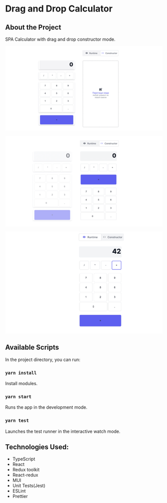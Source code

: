 #  Drag and Drop Calculator

## About the Project

SPA Calculator with drag and drop constructor mode.

![Project screenshot](/src/common/assets/images/calcul1.png)

![Project screenshot](/src/common/assets/images/calcul2.png)

![Project screenshot](/src/common/assets/images/calcul3.png)

## Available Scripts

In the project directory, you can run:

### `yarn install`

Install modules.

### `yarn start`

Runs the app in the development mode.

### `yarn test`

Launches the test runner in the interactive watch mode.

## Technologies Used:
- TypeScript
- React
- Redux toolkit
- React-redux
- MUI
- Unit Tests(Jest)
- ESLint
- Prettier